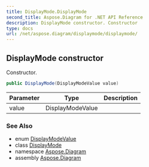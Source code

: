 ```yaml
---
title: DisplayMode.DisplayMode
second_title: Aspose.Diagram for .NET API Reference
description: DisplayMode constructor. Constructor
type: docs
url: /net/aspose.diagram/displaymode/displaymode/
---
```

## DisplayMode constructor

Constructor.

```csharp
public DisplayMode(DisplayModeValue value)
```

| Parameter | Type | Description |
| --- | --- | --- |
| value | DisplayModeValue |  |

### See Also

* enum [DisplayModeValue](../../displaymodevalue/)
* class [DisplayMode](../)
* namespace [Aspose.Diagram](../../displaymode/)
* assembly [Aspose.Diagram](../../../)


